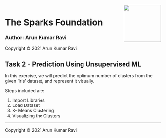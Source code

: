 <img align = right height = 120 width = 120 src = https://www.thesparksfoundationsingapore.org/images/logo_small.png>

# **The Sparks Foundation**

### Author: Arun Kumar Ravi
Copyright © 2021 Arun Kumar Ravi

## **Task 2 - Prediction Using Unsupervised ML**
In this exercise, we will predict the optimum number of clusters from the given ‘Iris’ dataset, and represent it visually.

Steps included are:
1. Import Libraries
2. Load Dataset
3. K- Means Clustering
4. Visualizing the Clusters

---
Copyright © 2021 Arun Kumar Ravi
